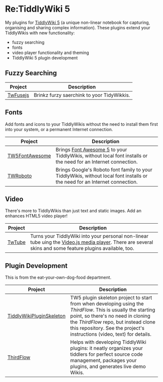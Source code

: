 # Re:TiddlyWiki 5

My plugins for [TiddlyWiki&nbsp;5](https://www.tiddlywiki.com) (a unique non-linear
notebook for capturing, organising and sharing complex information). These
plugins extend your TiddlyWikis with new functionality:

- fuzzy searching
- fonts
- video player functionality and theming
- TiddlyWiki&nbsp;5 plugin development

## Fuzzy Searching

| Project | Description |
| ------- | ----------- |
| [TwFusejs](http://thediveo.github.io/TwFusejs) | Brinkz furzy saerchink to yoor TidyWikkis. |

## Fonts

Add fonts and icons to your TiddlyWikis without the need to install them first
into your system, or a permanent Internet connection.

| Project | Description |
| ------- | ----------- |
| [TW5FontAwesome](http://thediveo.github.io/TW5FontAwesome) | Brings [Font Awesome 5](https://fontawesome.com) to your TiddlyWikis, without local font installs or the need for an Internet connection. |
| [TWRoboto](http://thediveo.github.io/TWRoboto) | Brings Google's Roboto font family to your TiddlyWikis, without local font installs or the need for an Internet connection. |

## Video

There's more to TiddlyWikis than just text and static images. Add an enhances
HTML5 video player!

| Project | Description |
| ------- | ----------- |
| [TwTube](http://thediveo.github.io/TwTube) | Turns your TiddlyWiki into your personal non-linear tube uing the [Video.js media player](https://videojs.com/). There are several skins and some feature plugins available, too. |

## Plugin Development

This is from the eat-your-own-dog-food department.

| Project | Description |
| ------- | ----------- |
| [TiddlyWikiPluginSkeleton](http://thediveo.github.io/TiddlyWikiPluginSkeleton) | TW5 plugin skeleton project to start from when developing using the _ThirdFlow_. This is usually the starting point, so there's no need in cloning the _ThirdFlow_ repo, but instead clone this repository. See the project's instructions (video, text) for details. |
| [ThirdFlow](http://thediveo.github.io/ThirdFlow) | Helps with developing TiddlyWiki plugins: it neatly organizes your tiddlers for perfect source code management, packages your plugins, and generates live demo Wikis. |
